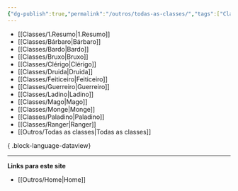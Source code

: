 ```yaml
---
{"dg-publish":true,"permalink":"/outros/todas-as-classes/","tags":["Classes"]}
---
```



- [[Classes/1.Resumo\|1.Resumo]]
- [[Classes/Bárbaro\|Bárbaro]]
- [[Classes/Bardo\|Bardo]]
- [[Classes/Bruxo\|Bruxo]]
- [[Classes/Clérigo\|Clérigo]]
- [[Classes/Druida\|Druida]]
- [[Classes/Feiticeiro\|Feiticeiro]]
- [[Classes/Guerreiro\|Guerreiro]]
- [[Classes/Ladino\|Ladino]]
- [[Classes/Mago\|Mago]]
- [[Classes/Monge\|Monge]]
- [[Classes/Paladino\|Paladino]]
- [[Classes/Ranger\|Ranger]]
- [[Outros/Todas as classes\|Todas as classes]]

{ .block-language-dataview}

___
**Links para este site**  
- [[Outros/Home\|Home]]